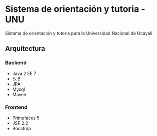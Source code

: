 # Sistema de orientación y tutoria - UNU

Sistema de orientación y tutoria para la Universidad Nacional de Ucayali

## Arquitectura

### Backend
+ Java 2 EE 7
+ EJB
+ JPA 
+ Mysql
+ Maven


### Frontend
+ Primefaces 5
+ JSF 2.2
+ Boostrap 

